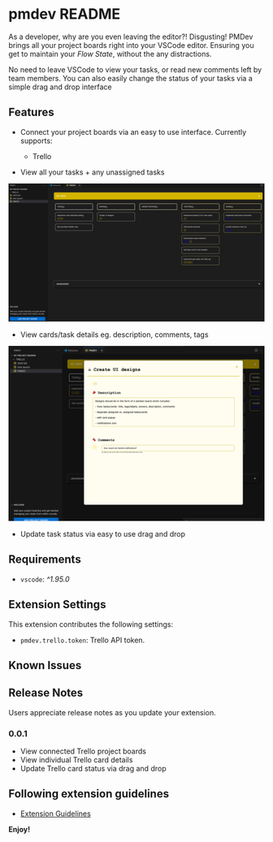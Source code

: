 # pmdev README

As a developer, why are you even leaving the editor?! Disgusting! PMDev brings all your project boards right into your VSCode editor. Ensuring you get to maintain your *Flow State*, without the any distractions.

No need to leave VSCode to view your tasks, or read new comments left by team members. You can also easily change the status of your tasks via a simple drag and drop interface

## Features

- Connect your project boards via an easy to use interface. Currently supports: 
    - Trello

- View all your tasks + any unassigned tasks

![View all your project boards](images/project-board-screenshot.png)


- View cards/task details eg. description, comments, tags

![Expand individual cards for more details](images/project-board-card-screenshot.png)

- Update task status via easy to use drag and drop


## Requirements

* `vscode`: _^1.95.0_

## Extension Settings

This extension contributes the following settings:

* `pmdev.trello.token`: Trello API token.

## Known Issues



## Release Notes

Users appreciate release notes as you update your extension.

### 0.0.1

- View connected Trello project boards
- View individual Trello card details
- Update Trello card status via drag and drop

## Following extension guidelines

* [Extension Guidelines](https://code.visualstudio.com/api/references/extension-guidelines)


**Enjoy!**
